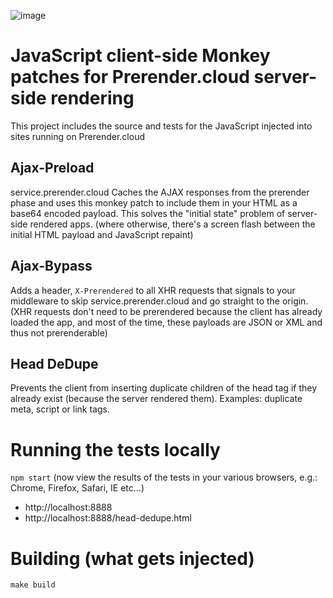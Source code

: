 ![image](https://cloud.githubusercontent.com/assets/22159102/21554484/9d542f5a-cdc4-11e6-8c4c-7730a9e9e2d1.png)

# JavaScript client-side Monkey patches for Prerender.cloud server-side rendering

This project includes the source and tests for the JavaScript injected into sites running on Prerender.cloud

## Ajax-Preload

service.prerender.cloud Caches the AJAX responses from the prerender phase and uses this monkey patch to include them in your HTML as a base64 encoded payload. This solves the "initial state" problem of server-side rendered apps. (where otherwise, there's a screen flash between the initial HTML payload and JavaScript repaint)

## Ajax-Bypass

Adds a header, `X-Prerendered` to all XHR requests that signals to your middleware to skip service.prerender.cloud and go straight to the origin. (XHR requests don't need to be prerendered because the client has already loaded the app, and most of the time, these payloads are JSON or XML and thus not prerenderable)

## Head DeDupe

Prevents the client from inserting duplicate children of the head tag if they already exist (because the server rendered them).
Examples: duplicate meta, script or link tags.

# Running the tests locally

`npm start` (now view the results of the tests in your various browsers, e.g.: Chrome, Firefox, Safari, IE etc...)

* http://localhost:8888
* http://localhost:8888/head-dedupe.html

# Building (what gets injected)

`make build`
